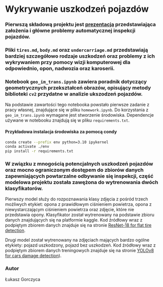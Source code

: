 # Wykrywanie uszkodzeń pojazdów

### Pierwszą składową projektu jest [prezentacja](https://docs.google.com/presentation/d/1P974FfTYzp1ZDD83jIs0dkoAGUXZAxtcDl8DwjqhLTI/edit?usp=sharing) przedstawiająca założenia i główne problemy automatycznej inspekcji pojazdów. 

### Pliki `tires.md`, `body.md` oraz `undercarriage.md` przedstawiają bardziej szczegółowo rodzaje uszkodzeń oraz problemy z ich wykrywaniem przy pomocy wizji komputerowej dla odpowiednio, opon, nadwozia oraz karoserii.

### Notebook `geo_im_trans.ipynb` zawiera poradnik dotyczący geometrycznych przekształceń obrazów, opisujący metody biblioteki `cv2` przydatne w analizie ukszodzeń pojazdów. 
Na podstawie zawartości tego notebooka powstało pierwsze zadanie z pracy własnej, znajdujące się w pliku `homework.ipynb`. 
Do korzystania z `geo_im_trans.ipynb` wymagane jest stworzenie środowiska. Dependencje używane w notebooku znajdują się w pliku `requirements.txt`.

#### Przykładowa instalacja środowiska za pomocą condy

```bash
conda create --prefix env python=3.10 ipykernel
conda activate ./env
pip install -r requirements.txt
```

### W związku z mnogością potencjalnych uszkodzeń pojazdów oraz mocno ograniczonym dostępem do zbiorów danych zapewniających powtarzalne odbywanie się inspekcji, część modelowa projektu została zawężona do wytrenowania dwóch klasyfikatorów.

Pierwszy model służy do rozpoznawania klasy zdjęcia z pośród trzech możliwych etykiet: opona z prawidłowym ciśnieniem powietrza, opona z niewystarczającym ciśnieniem powietrza oraz zdjęcie, które nie przedstawia opony. 
Klasyfikator został wytrenowany na podstawie zbioru danych znajdujących się na platformie kaggle. Kod źródłowy wraz z podpiętym zbiorem danych znajduje się na stronie [ResNet-18 for flat tire detection](https://www.kaggle.com/code/ukaszgorczyca/notebooka782d36f54).

Drugi model został wytrenowany na zdjęciach mających bardzo ogólne etykiety: pojazd uszkodzony, pojazd bez uszkodzeń. 
Kod źródłowy wraz z podpiętym zbiorem danych treningowych znajduje się na stronie [YOLOv8 for cars damage detection](https://www.kaggle.com/code/ukaszgorczyca/notebook1c851a9f24)).

### Autor
Łukasz Gorczyca
